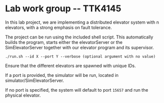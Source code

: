 # Lab work group -- TTK4145

In this lab project, we are implementing a distributed elevator system with n elevators, with a strong emphasis on fault tolerance.

The project can be run using the included shell script. This automatically builds the program, starts either the elevatorServer or the SimElevatorServer together with our elevator program and its supervisor.

```./run.sh --id X --port Y --verbose (optional argument with no value) ```

Ensure that the different elevators are spawned with unique IDs.

If a port is provided, the simulator will be run, located in simulator/SimElevatorServer. 

If no port is specified, the system will default to port `15657` and run the physical elevator.